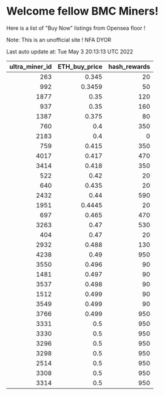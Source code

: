 # Welcome fellow BMC Miners!
Here is a list of "Buy Now" listings from Opensea floor !

Note: This is an unofficial site ! NFA DYOR


Last auto update at: Tue May  3 20:13:13 UTC 2022


|   ultra_miner_id |   ETH_buy_price |   hash_rewards |
|-----------------:|----------------:|---------------:|
|              263 |          0.345  |             20 |
|              992 |          0.3459 |             50 |
|             1877 |          0.35   |            120 |
|              937 |          0.35   |            160 |
|             1387 |          0.375  |             80 |
|              760 |          0.4    |            350 |
|             2183 |          0.4    |              0 |
|              759 |          0.415  |            350 |
|             4017 |          0.417  |            470 |
|             3414 |          0.418  |            350 |
|              522 |          0.42   |             20 |
|              640 |          0.435  |             20 |
|             2432 |          0.44   |            590 |
|             1951 |          0.4445 |             20 |
|              697 |          0.465  |            470 |
|             3263 |          0.47   |            530 |
|              404 |          0.47   |             20 |
|             2932 |          0.488  |            130 |
|             4238 |          0.49   |            950 |
|             3550 |          0.496  |             90 |
|             1481 |          0.497  |             90 |
|             3537 |          0.498  |             90 |
|             1512 |          0.499  |             90 |
|             3549 |          0.499  |             90 |
|             3766 |          0.499  |            950 |
|             3331 |          0.5    |            950 |
|             3330 |          0.5    |            950 |
|             3296 |          0.5    |            950 |
|             3298 |          0.5    |            950 |
|             2514 |          0.5    |            950 |
|             3308 |          0.5    |            950 |
|             3314 |          0.5    |            950 |
